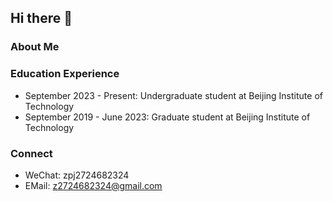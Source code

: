 ## Hi there 👋

### About Me

### Education Experience

- September 2023 - Present: Undergraduate student at Beijing Institute of Technology
- September 2019 - June 2023: Graduate student at Beijing Institute of Technology

### Connect
- WeChat: zpj2724682324
- EMail: z2724682324@gmail.com

<!--
**ZPJ-LEFT/ZPJ-LEFT** is a ✨ _special_ ✨ repository because its `README.md` (this file) appears on your GitHub profile.

Here are some ideas to get you started:

- 🔭 I’m currently working on ...
- 🌱 I’m currently learning ...
- 👯 I’m looking to collaborate on ...
- 🤔 I’m looking for help with ...
- 💬 Ask me about ...
- 📫 How to reach me: ...
- 😄 Pronouns: ...
- ⚡ Fun fact: ...
-->
